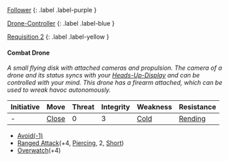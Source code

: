 
[Follower](Game/Core/Terminology#Follower)
{: .label .label-purple }

[Drone-Controller](Game/Blocks/Drone-Controller)
{: .label .label-blue }

[Requisition 2](Game/Deployment#Requisition)
{: .label .label-yellow }
#### Combat Drone
*A small flying disk with attached cameras and propulsion. The camera of a drone and its status syncs with your [Heads-Up-Display](Game/Blocks/Heads-Up-Display) and can be controlled with your mind. This drone has a firearm attached, which can be used to wreak havoc autonomously.*

| Initiative | Move | Threat | Integrity | Weakness | Resistance |
| ---------- | ---- | ------ | --------- | -------- | ---------- |
| -          | [Close](Game/Core/Movement#Close)     | 0       | 3          | [Cold](Game/Core/Injury#Cold)         | [Rending](Game/Core/Injury#Rending)           |

* [Avoid(-1)](Game/Core/Character-Actions#Avoid(X))
* [Ranged Attack](Game/Core/Character-Actions#Ranged%20Attack(X,%20TYPE,%20DAMAGE,%20RANGE))(+4, [Piercing](Game/Core/Injury#Piercing), 2, [Short](Game/Core/Movement#Short))
* [Overwatch](Game/Core/Character-Actions#Overwatch(X))(+4)
